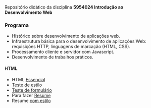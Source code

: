 Repositório didático da disciplina **5954024 Introdução ao Desenvolvimento Web**
<h3>Programa</h3>

- Histórico sobre desenvolvimento de aplicações web.
- Infraestrutura básica para o desenvolvimento de aplicações Web: requisições HTTP, linguagens de marcação (HTML, CSS).
- Processamento cliente e servidor com Javascript.
- Desenvolvimento de trabalhos práticos.

<h4>HTML</h4>

- HTML <a href="http://evandro-ruiz.github.io/webDev/htmlBasico/aula1.html">Essencial</a>
- <a href="http://evandro-ruiz.github.io/webDev/htmlBasico/tst_estilo.html">Teste de estilo</a>
- <a href="http://evandro-ruiz.github.io/webDev/htmlBasico/varias_form.html">Teste de formulário</a>
- Para fazer <a href="http://evandro-ruiz.github.io/webDev/htmlBasico/cv_pleno.html">Resume</a>
- Resume <a href="http://evandro-ruiz.github.io/webDev/htmlBasico/cv_estilo.html">com estilo</a>

<!---
evandro-ruiz/webDev is a ✨ special ✨ repository because its `README.md` (this file) appears on your GitHub profile.
You can click the Preview link to take a look at your changes.
--->
